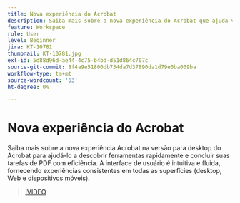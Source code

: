 ```yaml
---
title: Nova experiência do Acrobat
description: Saiba mais sobre a nova experiência do Acrobat que ajuda você a descobrir ferramentas rapidamente e concluir suas tarefas de PDF com eficiência
feature: Workspace
role: User
level: Beginner
jira: KT-10781
thumbnail: KT-10781.jpg
exl-id: 5d88d96d-ae44-4c75-b4bd-d51d864c707c
source-git-commit: 8f4a9e51800db734da7d37890da1d79e0ba009ba
workflow-type: tm+mt
source-wordcount: '63'
ht-degree: 0%

---
```


# Nova experiência do Acrobat

Saiba mais sobre a nova experiência Acrobat na versão para desktop do Acrobat para ajudá-lo a descobrir ferramentas rapidamente e concluir suas tarefas de PDF com eficiência. A interface de usuário é intuitiva e fluida, fornecendo experiências consistentes em todas as superfícies (desktop, Web e dispositivos móveis).

>[!VIDEO](https://video.tv.adobe.com/v/345949?quality=12&learn=on&hidetitle=true)
